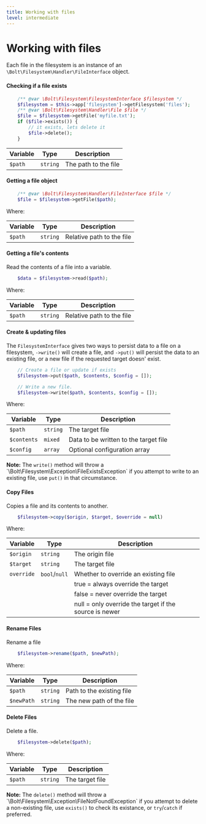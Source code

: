```yaml
---
title: Working with files
level: intermediate
---
```

Working with files
==================

Each file in the filesystem is an instance of an `\Bolt\Filesystem\Handler\FileInterface`
object.

#### Checking if a file exists

```php
    /** @var \Bolt\Filesystem\FilesystemInterface $filesystem */
    $filesystem = $this->app['filesystem']->getFilesystem('files');
    /** @var \Bolt\Filesystem\Handler\File $file */
    $file = $filesystem->getFile('myfile.txt');
    if ($file->exists()) {
        // it exists, lets delete it
        $file->delete();
    }
```

| Variable | Type | Description 
| -------- | ---- | -----------
| `$path`  | `string` | The path to the file

#### Getting a file object

```php
    /** @var \Bolt\Filesystem\Handler\FileInterface $file */
    $file = $filesystem->getFile($path);
```

Where:

| Variable | Type | Description 
| -------- | ---- | -----------
| `$path`    | `string` | Relative path to the file

#### Getting a file's contents

Read the contents of a file into a variable.

```php
    $data = $filesystem->read($path);
```

Where:

| Variable | Type | Description 
| -------- | ---- | -----------
| `$path`  | `string` | Relative path to the file

#### Create & updating files

The `FilesystemInterface` gives two ways to persist data to a file on a
filesystem, `->write()` will create a file, and `->put()` will persist the data
to an existing file, or a new file if the requested target doesn' exist.

```php
    // Create a file or update if exists
    $filesystem->put($path, $contents, $config = []);

    // Write a new file.
    $filesystem->write($path, $contents, $config = []);
```

Where:

| Variable | Type | Description 
| -------- | ---- | -----------
| `$path`     | `string` | The target file
| `$contents` | `mixed`  | Data to be written to the target file
| `$config`   | `array`  | Optional configuration array

<p class="note"><strong>Note:</strong> The <code>write()</code> method will 
throw a `\Bolt\Filesystem\Exception\FileExistsException` if you attempt to 
write to an existing file, use <code>put()</code> in that circumstance.</p>

#### Copy Files

Copies a file and its contents to another.

```php
    $filesystem->copy($origin, $target, $override = null)
```

Where:

| Variable | Type | Description 
| -------- | ---- | -----------
| `$origin`  | `string`      | The origin file
| `$target`  | `string`      | The target file
| `override` | `bool`/`null` | Whether to override an existing file
| | | true = always override the target
| | | false = never override the target
| | | null = only override the target if the source is newer

#### Rename Files

Rename a file

```php
    $filesystem->rename($path, $newPath);
```

Where:

| Variable | Type | Description 
| -------- | ---- | -----------
| `$path`    | `string` | Path to the existing file
| `$newPath` | `string` | The new path of the file

#### Delete Files

Delete a file.

```php
    $filesystem->delete($path);
```

Where:

| Variable | Type | Description 
| -------- | ---- | -----------
| `$path` | `string` | The target file

<p class="note"><strong>Note:</strong> The <code>delete()</code> method will 
throw a `\Bolt\Filesystem\Exception\FileNotFoundException` if you attempt to 
delete a non-existing file, use <code>exists()</code> to check its existance,
or <code>try</code>/<code>catch</code> if preferred.</p>
